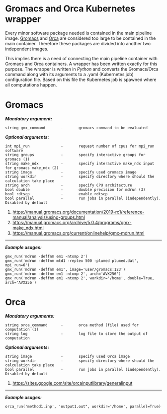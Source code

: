 # Gromacs and Orca Kubernetes wrapper
Every minor software package needed is contained in the main pipeline image. [Gromacs](https://www.gromacs.org/) and [Orca](https://sites.google.com/site/orcainputlibrary/home) are considered too large to be contained in the main container. Therefore these packages are divided into another two independent images.

This implies there is a need of connecting the main pipeline container with Gromacs and Orca containers. A wrapper has been written exactly for this purpose.  The wrapper is written in *Python* and converts the Gromacs/Orca command along with its arguments to a .yaml (Kubernetes job) configuration file. Based on this file the Kubernetes job is spawned where all computations happen. 

# **Gromacs**
***Mandatory argument:***

```
string gmx_command       -       gromacs command to be evaluated
```

***Optional arguments:***

```
int mpi_run              -       request number of cpus for mpi_run software
string groups            -       specify interactive groups for gromacs (1)
string make_ndx          -       specify interactive make_ndx input for gromacs make_ndx (2)
string image             -       specify used gromacs image
string workdir           -       specify directory where should the calculation take place
string arch              -       specify CPU architecture
bool double              -       double precision for mdrun (3)
bool rdtscp              -       enable rdtscp
bool parallel            -       run jobs in parallel (independently). Disabled by default
```

1. https://manual.gromacs.org/documentation/2019-rc1/reference-manual/analysis/using-groups.html
2. https://manual.gromacs.org/archive/5.0.4/programs/gmx-make_ndx.html
3. https://manual.gromacs.org/current/onlinehelp/gmx-mdrun.html

---

***Example usages:***

```
gmx_run('mdrun -deffnm em1 -ntomp 2')
gmx_run('mdrun -deffnm mtd1 -replex 500 -plumed plumed.dat', mpi_run=6')
gmx_run('mdrun -deffnm em1', image='user/gromacs:123')
gmx_run('mdrun -deffnm em1 -ntomp 2', arch='AVX256')
gmx_run('mdrun -deffnm em1 -ntomp 2', workdir='/home', double=True, arch='AVX256')
```


# Orca
***Mandatory arguments:***
```
string orca_command      -       orca method (file) used for computation (1)
string log               -       log file to store the output of computation
```

***Optional arguments:***
```
string image             -       specify used Orca image
string workdir           -       specify directory where should the calculation take place
bool parallel            -       run jobs in parallel (independently). Disabled by default
```

1. https://sites.google.com/site/orcainputlibrary/generalinput

---

***Example usages:***

```
orca_run('method1.inp', 'output1.out", workdir='/home', parallel=True)
```
